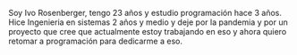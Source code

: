<p> Soy Ivo Rosenberger, tengo 23 años y estudio programación hace 3 años. Hice Ingenieria en sistemas 2 años y medio y deje por la pandemia y por un proyecto que cree que actualmente estoy trabajando en eso y ahora quiero retomar a programación para dedicarme a eso. </p>